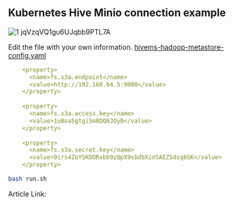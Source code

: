 ## Kubernetes Hive Minio connection example

![1 jqVzqVQ1gu6UJqbb9PTL7A](https://github.com/AhmetFurkanDEMIR/minio-hive-example/assets/54184905/4cec1c3c-e8fe-44e4-8437-8ea2cca8e84d)


Edit the file with your own information. [hivems-hadoop-metastore-config.yaml](/hivems-hadoop-metastore-config.yaml)

```yaml
    <property>
      <name>fs.s3a.endpoint</name>
      <value>http://192.168.64.5:9000</value>
    </property>
     
    <property>
      <name>fs.s3a.access.key</name>
      <value>1uBoa5gtgiSm8DQ8JOyB</value>
    </property>
     
    <property>
      <name>fs.s3a.secret.key</name>
      <value>9irs4ZoYSKDORxbb9zQpX9sbdbXioSAEZSdsq6GK</value>
    </property>
```

```bash
bash run.sh
```

Article Link: 
